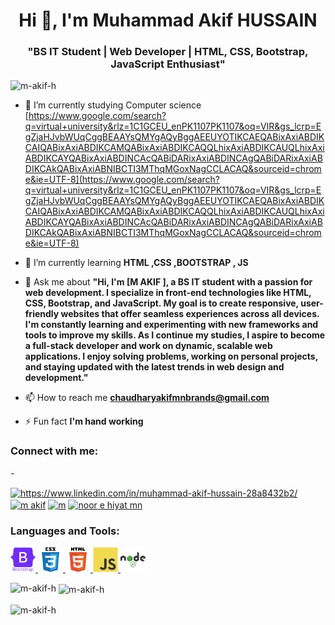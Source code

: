 <h1 align="center">Hi 👋, I'm Muhammad Akif HUSSAIN</h1>
<h3 align="center">"BS IT Student | Web Developer | HTML, CSS, Bootstrap, JavaScript Enthusiast"</h3>


<p align="left"> <img src="https://komarev.com/ghpvc/?username=m-akif-h&label=Profile%20views&color=0e75b6&style=flat" alt="m-akif-h" /> </p>

- 🔭 I’m currently studying Computer science [https://www.google.com/search?q=virtual+university&rlz=1C1GCEU_enPK1107PK1107&oq=VIR&gs_lcrp=EgZjaHJvbWUqCggBEAAYsQMYgAQyBggAEEUYOTIKCAEQABixAxiABDIKCAIQABixAxiABDIKCAMQABixAxiABDIKCAQQLhixAxiABDIKCAUQLhixAxiABDIKCAYQABixAxiABDINCAcQABiDARixAxiABDINCAgQABiDARixAxiABDIKCAkQABixAxiABNIBCTI3MThqMGoxNagCCLACAQ&sourceid=chrome&ie=UTF-8](https://www.google.com/search?q=virtual+university&rlz=1C1GCEU_enPK1107PK1107&oq=VIR&gs_lcrp=EgZjaHJvbWUqCggBEAAYsQMYgAQyBggAEEUYOTIKCAEQABixAxiABDIKCAIQABixAxiABDIKCAMQABixAxiABDIKCAQQLhixAxiABDIKCAUQLhixAxiABDIKCAYQABixAxiABDINCAcQABiDARixAxiABDINCAgQABiDARixAxiABDIKCAkQABixAxiABNIBCTI3MThqMGoxNagCCLACAQ&sourceid=chrome&ie=UTF-8)

- 🌱 I’m currently learning **HTML ,CSS ,BOOTSTRAP , JS**

- 💬 Ask me about **"Hi, I'm [M AKIF ], a BS IT student with a passion for web development. I specialize in front-end technologies like HTML, CSS, Bootstrap, and JavaScript. My goal is to create responsive, user-friendly websites that offer seamless experiences across all devices. I'm constantly learning and experimenting with new frameworks and tools to improve my skills. As I continue my studies, I aspire to become a full-stack developer and work on dynamic, scalable web applications. I enjoy solving problems, working on personal projects, and staying updated with the latest trends in web design and development."**

- 📫 How to reach me **chaudharyakifmnbrands@gmail.com**

- ⚡ Fun fact **I'm hand working**

<h3 align="left">Connect with me:</h3>
-<p align="left">
<a href="https://linkedin.com/in/https://www.linkedin.com/in/muhammad-akif-hussain-28a8432b2/" target="blank"><img align="center" src="https://raw.githubusercontent.com/rahuldkjain/github-profile-readme-generator/master/src/images/icons/Social/linked-in-alt.svg" alt="https://www.linkedin.com/in/muhammad-akif-hussain-28a8432b2/" height="30" width="40" /></a>
<a href="https://fb.com/m akif" target="blank"><img align="center" src="https://raw.githubusercontent.com/rahuldkjain/github-profile-readme-generator/master/src/images/icons/Social/facebook.svg" alt="m akif" height="30" width="40" /></a>
<a href="https://instagram.com/m" target="blank"><img align="center" src="https://raw.githubusercontent.com/rahuldkjain/github-profile-readme-generator/master/src/images/icons/Social/instagram.svg" alt="m" height="30" width="40" /></a>
<a href="https://www.youtube.com/c/noor e hiyat mn" target="blank"><img align="center" src="https://raw.githubusercontent.com/rahuldkjain/github-profile-readme-generator/master/src/images/icons/Social/youtube.svg" alt="noor e hiyat mn" height="30" width="40" /></a>
</p>

<h3 align="left">Languages and Tools:</h3>
<p align="left"> <a href="https://getbootstrap.com" target="_blank" rel="noreferrer"> <img src="https://raw.githubusercontent.com/devicons/devicon/master/icons/bootstrap/bootstrap-plain-wordmark.svg" alt="bootstrap" width="40" height="40"/> </a> <a href="https://www.w3schools.com/css/" target="_blank" rel="noreferrer"> <img src="https://raw.githubusercontent.com/devicons/devicon/master/icons/css3/css3-original-wordmark.svg" alt="css3" width="40" height="40"/> </a> <a href="https://www.w3.org/html/" target="_blank" rel="noreferrer"> <img src="https://raw.githubusercontent.com/devicons/devicon/master/icons/html5/html5-original-wordmark.svg" alt="html5" width="40" height="40"/> </a> <a href="https://developer.mozilla.org/en-US/docs/Web/JavaScript" target="_blank" rel="noreferrer"> <img src="https://raw.githubusercontent.com/devicons/devicon/master/icons/javascript/javascript-original.svg" alt="javascript" width="40" height="40"/> </a> <a href="https://nodejs.org" target="_blank" rel="noreferrer"> <img src="https://raw.githubusercontent.com/devicons/devicon/master/icons/nodejs/nodejs-original-wordmark.svg" alt="nodejs" width="40" height="40"/> </a> </p>

<p><img align="left" src="https://github-readme-stats.vercel.app/api/top-langs?username=m-akif-h&show_icons=true&locale=en&layout=compact" alt="m-akif-h" /></p>

<p>&nbsp;<img align="center" src="https://github-readme-stats.vercel.app/api?username=m-akif-h&show_icons=true&locale=en" alt="m-akif-h" /></p>

<p><img align="center" src="https://github-readme-streak-stats.herokuapp.com/?user=m-akif-h&" alt="m-akif-h" /></p>

